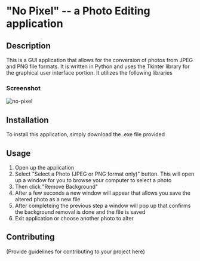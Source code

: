 # "No Pixel" -- a Photo Editing application

## Description
This is a GUI application that allows for the conversion of photos from JPEG and PNG file formats. It is written in Python and uses the Tkinter library for the graphical user interface portion. 
It utilizes the following libraries 

### Screenshot
![no-pixel](https://github.com/Anewr/No-Pixel/assets/43296171/ae0dbe0a-58b2-4a22-b36d-ae8ca819f69b)

## Installation
To install this application, simply download the .exe file provided

## Usage
1. Open up the application
2. Select "Select a Photo (JPEG or PNG format only)" button. This will open up a window for you to browse your computer to select a photo
3. Then click "Remove Background"
4. After a few seconds a new window will appear that allows you save the altered photo as a new file
5. After completeing the previous step a window will pop up that confirms the background removal is done and the file is saved
6. Exit application or choose another photo to alter

## Contributing
(Provide guidelines for contributing to your project here)

